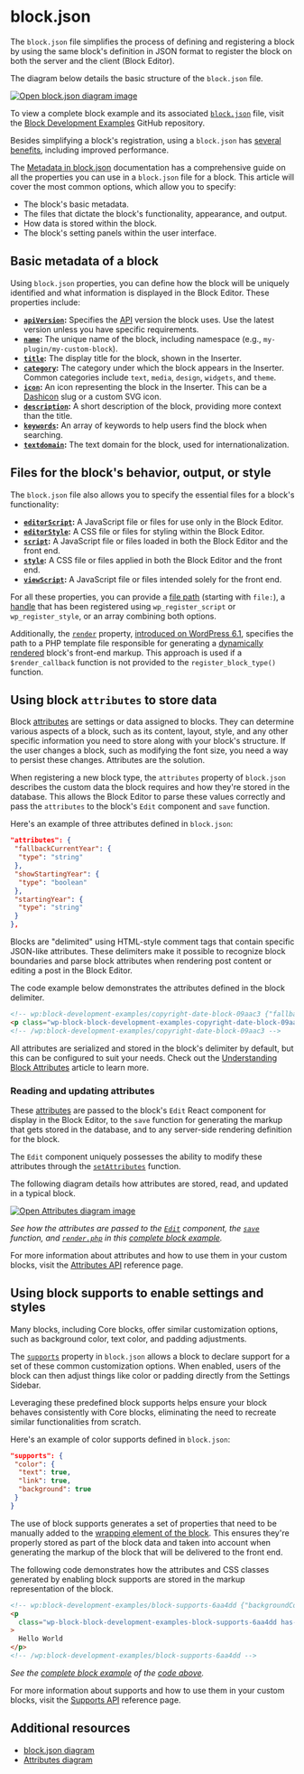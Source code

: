 # block.json

The `block.json` file simplifies the process of defining and registering a block by using the same block's definition in JSON format to register the block on both the server and the client (Block Editor).

The diagram below details the basic structure of the `block.json` file.

[![Open block.json diagram image](https://developer.wordpress.org/files/2023/11/block-json.png)](https://developer.wordpress.org/files/2023/11/block-json.png 'Open block.json diagram image')

<div class="callout callout-info">
 To view a complete block example and its associated <a href="https://github.com/WordPress/block-development-examples/blob/trunk/plugins/block-supports-6aa4dd/src/block.json"><code>block.json</code></a> file, visit the <a href="https://github.com/WordPress/block-development-examples/tree/trunk/plugins/block-supports-6aa4dd">Block Development Examples</a> GitHub repository.
</div>

Besides simplifying a block's registration, using a `block.json` has [several benefits](https://developer.wordpress.org/block-editor/reference-guides/block-api/block-metadata/#benefits-using-the-metadata-file), including improved performance.

The [Metadata in block.json](https://developer.wordpress.org/block-editor/reference-guides/block-api/block-metadata/) documentation has a comprehensive guide on all the properties you can use in a `block.json` file for a block. This article will cover the most common options, which allow you to specify:

- The block's basic metadata.
- The files that dictate the block's functionality, appearance, and output.
- How data is stored within the block.
- The block's setting panels within the user interface.

## Basic metadata of a block

Using `block.json` properties, you can define how the block will be uniquely identified and what information is displayed in the Block Editor. These properties include:

- **[`apiVersion`](https://developer.wordpress.org/block-editor/reference-guides/block-api/block-metadata/#api-version):** Specifies the [API](https://developer.wordpress.org/block-editor/reference-guides/block-api/block-api-versions/) version the block uses. Use the latest version unless you have specific requirements.
- **[`name`](https://developer.wordpress.org/block-editor/reference-guides/block-api/block-metadata/#name):** The unique name of the block, including namespace (e.g., `my-plugin/my-custom-block`).
- **[`title`](https://developer.wordpress.org/block-editor/reference-guides/block-api/block-metadata/#title):** The display title for the block, shown in the Inserter.
- **[`category`](https://developer.wordpress.org/block-editor/reference-guides/block-api/block-metadata/#category):** The category under which the block appears in the Inserter. Common categories include `text`, `media`, `design`, `widgets`, and `theme`.
- **[`icon`](https://developer.wordpress.org/block-editor/reference-guides/block-api/block-metadata/#icon):** An icon representing the block in the Inserter. This can be a [Dashicon](https://developer.wordpress.org/resource/dashicons) slug or a custom SVG icon.
- **[`description`](https://developer.wordpress.org/block-editor/reference-guides/block-api/block-metadata/#description):** A short description of the block, providing more context than the title.
- **[`keywords`](https://developer.wordpress.org/block-editor/reference-guides/block-api/block-metadata/#keywords):** An array of keywords to help users find the block when searching.
- **[`textdomain`](https://developer.wordpress.org/block-editor/reference-guides/block-api/block-metadata/#text-domain):** The text domain for the block, used for internationalization.

## Files for the block's behavior, output, or style

The `block.json` file also allows you to specify the essential files for a block's functionality:

- **[`editorScript`](https://developer.wordpress.org/block-editor/reference-guides/block-api/block-metadata/#editor-script):** A JavaScript file or files for use only in the Block Editor.
- **[`editorStyle`](https://developer.wordpress.org/block-editor/reference-guides/block-api/block-metadata/#editor-style):** A CSS file or files for styling within the Block Editor.
- **[`script`](https://developer.wordpress.org/block-editor/reference-guides/block-api/block-metadata/#script):** A JavaScript file or files loaded in both the Block Editor and the front end.
- **[`style`](https://developer.wordpress.org/block-editor/reference-guides/block-api/block-metadata/#style):** A CSS file or files applied in both the Block Editor and the front end.
- **[`viewScript`](https://developer.wordpress.org/block-editor/reference-guides/block-api/block-metadata/#view-script):** A JavaScript file or files intended solely for the front end.

For all these properties, you can provide a [file path](https://developer.wordpress.org/block-editor/reference-guides/block-api/block-metadata/#wpdefinedpath) (starting with `file:`), a [handle](https://developer.wordpress.org/block-editor/reference-guides/block-api/block-metadata/#wpdefinedasset) that has been registered using `wp_register_script` or `wp_register_style`, or an array combining both options.

Additionally, the [`render`](https://developer.wordpress.org/block-editor/reference-guides/block-api/block-metadata/#render) property, [introduced on WordPress 6.1](https://make.wordpress.org/core/2022/10/12/block-api-changes-in-wordpress-6-1/), specifies the path to a PHP template file responsible for generating a [dynamically rendered](/docs/getting-started/fundamentals/static-dynamic-rendering.md) block's front-end markup. This approach is used if a `$render_callback` function is not provided to the `register_block_type()` function.

## Using block `attributes` to store data

Block [attributes](https://developer.wordpress.org/block-editor/reference-guides/block-api/block-metadata/#attributes) are settings or data assigned to blocks. They can determine various aspects of a block, such as its content, layout, style, and any other specific information you need to store along with your block's structure. If the user changes a block, such as modifying the font size, you need a way to persist these changes. Attributes are the solution.

When registering a new block type, the `attributes` property of `block.json` describes the custom data the block requires and how they're stored in the database. This allows the Block Editor to parse these values correctly and pass the `attributes` to the block's `Edit` component and `save` function.

Here's an example of three attributes defined in `block.json`:

```json
"attributes": {
 "fallbackCurrentYear": {
  "type": "string"
 },
 "showStartingYear": {
  "type": "boolean"
 },
 "startingYear": {
  "type": "string"
 }
},
```

Blocks are "delimited" using HTML-style comment tags that contain specific JSON-like attributes. These delimiters make it possible to recognize block boundaries and parse block attributes when rendering post content or editing a post in the Block Editor.

The code example below demonstrates the attributes defined in the block delimiter.

```html
<!-- wp:block-development-examples/copyright-date-block-09aac3 {"fallbackCurrentYear":"2023","showStartingYear":true,"startingYear":"2020"} -->
<p class="wp-block-block-development-examples-copyright-date-block-09aac3">© 2020–2023</p>
<!-- /wp:block-development-examples/copyright-date-block-09aac3 -->
```

All attributes are serialized and stored in the block's delimiter by default, but this can be configured to suit your needs. Check out the [Understanding Block Attributes](https://developer.wordpress.org/news/2023/09/understanding-block-attributes/) article to learn more.

### Reading and updating attributes

These [attributes](https://developer.wordpress.org/block-editor/reference-guides/block-api/block-edit-save/#attributes) are passed to the block's `Edit` React component for display in the Block Editor, to the `save` function for generating the markup that gets stored in the database, and to any server-side rendering definition for the block.

The `Edit` component uniquely possesses the ability to modify these attributes through the [`setAttributes`](https://developer.wordpress.org/block-editor/reference-guides/block-api/block-edit-save/#setattributes) function.

The following diagram details how attributes are stored, read, and updated in a typical block.

[![Open Attributes diagram image](https://developer.wordpress.org/files/2023/11/attributes.png)](https://developer.wordpress.org/files/2023/11/attributes.png 'Open Attributes diagram image')

_See how the attributes are passed to the [`Edit`](https://github.com/WordPress/block-development-examples/blob/trunk/plugins/copyright-date-block-09aac3/src/edit.js) component, the [`save`](https://github.com/WordPress/block-development-examples/blob/trunk/plugins/copyright-date-block-09aac3/src/save.js) function, and [`render.php`](https://github.com/WordPress/block-development-examples/blob/trunk/plugins/copyright-date-block-09aac3/src/render.php) in this [complete block example](https://github.com/WordPress/block-development-examples/tree/trunk/plugins/copyright-date-block-09aac3)._

For more information about attributes and how to use them in your custom blocks, visit the [Attributes API](https://developer.wordpress.org/block-editor/reference-guides/block-api/block-attributes/) reference page.

## Using block supports to enable settings and styles

Many blocks, including Core blocks, offer similar customization options, such as background color, text color, and padding adjustments.

The [`supports`](https://developer.wordpress.org/block-editor/reference-guides/block-api/block-metadata/#supports) property in `block.json` allows a block to declare support for a set of these common customization options. When enabled, users of the block can then adjust things like color or padding directly from the Settings Sidebar.

Leveraging these predefined block supports helps ensure your block behaves consistently with Core blocks, eliminating the need to recreate similar functionalities from scratch.

Here's an example of color supports defined in `block.json`:

```json
"supports": {
 "color": {
  "text": true,
  "link": true,
  "background": true
 }
}
```

The use of block supports generates a set of properties that need to be manually added to the [wrapping element of the block](https://developer.wordpress.org/block-editor/getting-started/fundamentals/block-wrapper/). This ensures they're properly stored as part of the block data and taken into account when generating the markup of the block that will be delivered to the front end.

The following code demonstrates how the attributes and CSS classes generated by enabling block supports are stored in the markup representation of the block.

```html
<!-- wp:block-development-examples/block-supports-6aa4dd {"backgroundColor":"contrast","textColor":"accent-4"} -->
<p
  class="wp-block-block-development-examples-block-supports-6aa4dd has-accent-4-color has-contrast-background-color has-text-color has-background"
>
  Hello World
</p>
<!-- /wp:block-development-examples/block-supports-6aa4dd -->
```

_See the [complete block example](https://github.com/WordPress/block-development-examples/tree/trunk/plugins/block-supports-6aa4dd) of the [code above](https://github.com/WordPress/block-development-examples/blob/trunk/plugins/block-supports-6aa4dd/src/block.json)._

For more information about supports and how to use them in your custom blocks, visit the [Supports API](https://developer.wordpress.org/block-editor/reference-guides/block-api/block-supports/) reference page.

## Additional resources

- [block.json diagram](https://excalidraw.com/#json=v1GrIkGsYGKv8P14irBy6,Yy0vl8q7DTTL2VsH5Ww27A)
- [Attributes diagram](https://excalidraw.com/#json=pSgCZy8q9GbH7r0oz2fL1,MFCLd6ddQHqi_UqNp5ZSgg)

